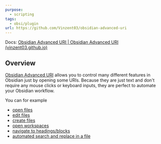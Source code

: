 ```yaml
---
purpose:
  - scripting
tags:
  - obsi/plugin
url: https://github.com/Vinzent03/obsidian-advanced-uri
---
```


Docs: [Obsidian Advanced URI | Obsidian Advanced URI (vinzent03.github.io)](https://vinzent03.github.io/obsidian-advanced-uri/)

## Overview

[Obsidian Advanced URI](https://github.com/Vinzent03/obsidian-advanced-uri) allows you to control many different features in Obsidian just by opening some URIs. Because they are just text and don't require any mouse clicks or keyboard inputs, they are perfect to automate your Obsidian workflow.

You can for example

- [open files](https://vinzent03.github.io/obsidian-advanced-uri/actions/navigation)
- [edit files](https://vinzent03.github.io/obsidian-advanced-uri/actions/writing)
- [create files](https://vinzent03.github.io/obsidian-advanced-uri/actions/writing)
- [open workspaces](https://vinzent03.github.io/obsidian-advanced-uri/actions/navigation)
- [navigate to headings/blocks](https://vinzent03.github.io/obsidian-advanced-uri/actions/navigation)
- [automated search and replace in a file](https://vinzent03.github.io/obsidian-advanced-uri/actions/search)